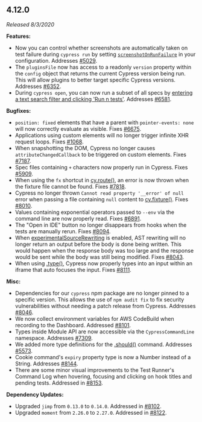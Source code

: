 ## 4.12.0

*Released 8/3/2020*

**Features:**

- Now you can control whether screenshots are automatically taken on test failure during `cypress run` by setting [`screenshotOnRunFailure`](/guides/references/configuration#Screenshots) in your configuration. Addresses [#5029](https://github.com/cypress-io/cypress/issues/5029).
- The `pluginsFile` now has access to a readonly `version` property within the `config` object that returns the current Cypress version being run. This will allow plugins to better target specific Cypress versions. Addresses [#6352](https://github.com/cypress-io/cypress/issues/6352).
- During `cypress open`, you can now run a subset of all specs by [entering a text search filter and clicking 'Run n tests'](/guides/core-concepts/writing-and-organizing-tests#Run-filtered-specs). Addresses [#6581](https://github.com/cypress-io/cypress/issues/6581).

**Bugfixes:**

- `position: fixed` elements that have a parent with `pointer-events: none` will now correctly evaluate as visible. Fixes [#6675](https://github.com/cypress-io/cypress/issues/6675).
- Applications using custom elements will no longer trigger infinite XHR request loops. Fixes [#1068](https://github.com/cypress-io/cypress/issues/1068).
- When snapshotting the DOM, Cypress no longer causes `attributeChangedCallback` to be triggered on custom elements. Fixes [#7187](https://github.com/cypress-io/cypress/issues/7187).
- Spec files containing `+` characters now properly run in Cypress. Fixes [#5909](https://github.com/cypress-io/cypress/issues/5909).
- When using the `fx` shortcut in [cy.route()](/api/commands/route), an error is now thrown when the fixture file cannot be found. Fixes [#7818](https://github.com/cypress-io/cypress/issues/7818).
- Cypress no longer thrown `Cannot read property '__error' of null` error when passing a file containing `null` content to [cy.fixture()](/api/commands/fixture). Fixes [#8010](https://github.com/cypress-io/cypress/issues/8010).
- Values containing exponential operators passed to `--env` via the command line are now properly read. Fixes [#6891](https://github.com/cypress-io/cypress/issues/6891).
- The "Open in IDE" button no longer disappears from hooks when the tests are manually rerun. Fixes [#8094](https://github.com/cypress-io/cypress/issues/8094).
- When [experimentalSourceRewriting](/guides/references/experiments) is enabled, AST rewriting will no longer return an output before the body is done being written. This would happen when the response body was too large and the response would be sent while the body was still being modified. Fixes [#8043](https://github.com/cypress-io/cypress/issues/8043).
- When using [.type()](/api/commands/type), Cypress now properly types into an input within an iframe that auto focuses the input. Fixes [#8111](https://github.com/cypress-io/cypress/issues/8111).

**Misc:**

- Dependencies for our `cypress` npm package are no longer pinned to a specific version. This allows the use of `npm audit fix` to fix security vulnerabilities without needing a patch release from Cypress. Addresses [#8046](https://github.com/cypress-io/cypress/issues/8046).
- We now collect environment variables for AWS CodeBuild when recording to the Dashboard. Addressed [#8101](https://github.com/cypress-io/cypress/issues/8101).
- Types inside Module API are now accessible via the `CypressCommandLine` namespace. Addresses [#7309](https://github.com/cypress-io/cypress/issues/7309).
- We added more type definitions for the [.should()](/api/commands/should) command. Addresses [#5573](https://github.com/cypress-io/cypress/issues/5573).
- Cookie command's `expiry` property type is now a Number instead of a String. Addresses [#8144](https://github.com/cypress-io/cypress/issues/8144).
- There are some minor visual improvements to the Test Runner's Command Log when hovering, focusing and clicking on hook titles and pending tests. Addressed in [#8153](https://github.com/cypress-io/cypress/pull/8153).

**Dependency Updates:**

- Upgraded `jimp` from `0.13.0` to `0.14.0`. Addressed in [#8102](https://github.com/cypress-io/cypress/pull/8102).
- Upgraded `moment` from `2.26.0` to `2.27.0`. Addressed in [#8122](https://github.com/cypress-io/cypress/pull/8122).

